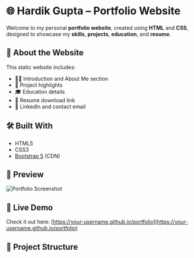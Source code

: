 # 🌐 Hardik Gupta – Portfolio Website

Welcome to my personal **portfolio website**, created using **HTML** and **CSS**, designed to showcase my **skills**, **projects**, **education**, and **resume**.

## 🚀 About the Website

This static website includes:

- 🧑‍💼 Introduction and About Me section  
- 💼 Project highlights  
- 🎓 Education details  
- 📄 Resume download link  
- 🔗 LinkedIn and contact email

## 🛠️ Built With

- HTML5  
- CSS3  
- [Bootstrap 5](https://getbootstrap.com/) (CDN)

## 📸 Preview

![Portfolio Screenshot](https://your-screenshot-link.com) <!-- Replace with actual image URL or path -->

## 🔗 Live Demo

Check it out here: [https://your-username.github.io/portfolio](https://your-username.github.io/portfolio)  
<!-- Replace with actual GitHub Pages link -->

## 📁 Project Structure

